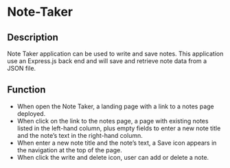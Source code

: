 # Note-Taker

## Description
Note Taker application can be used to write and save notes. This application use an Express.js back end and will save and retrieve note data from a JSON file.

## Function
* When open the Note Taker, a landing page with a link to a notes page deployed.
* When click on the link to the notes page, a page with existing notes listed in the left-hand column, plus empty fields to enter a new note title and the note’s text in the right-hand column.
* When enter a new note title and the note’s text, a Save icon appears in the navigation at the top of the page.
* When click the write and delete icon, user can add or delete a note. 